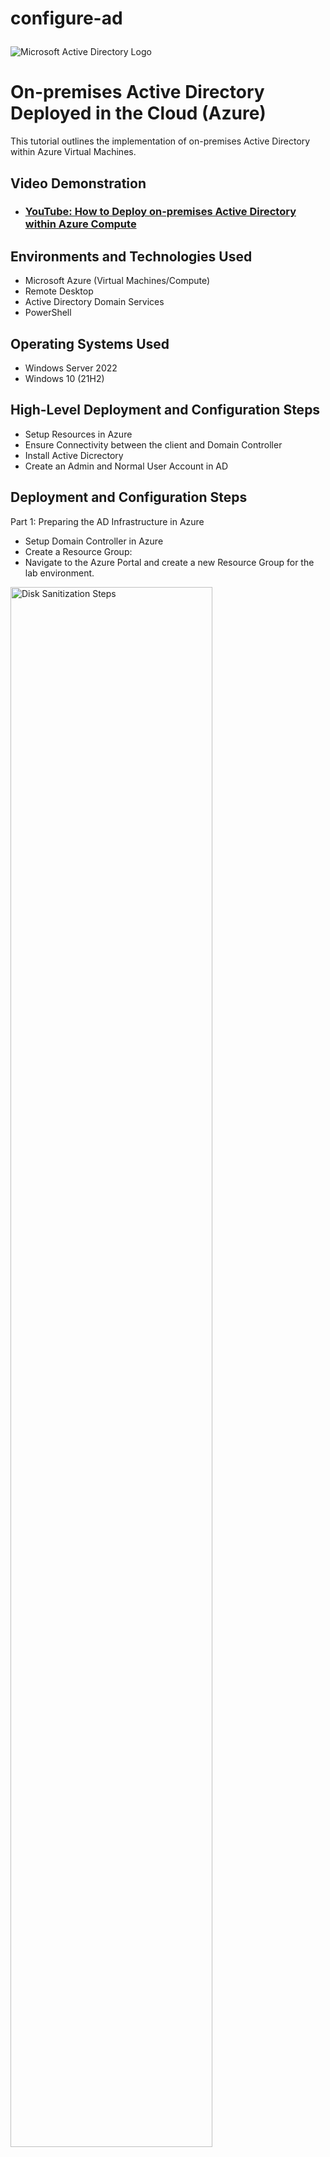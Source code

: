 # configure-ad<p align="center">
<img src="https://i.imgur.com/pU5A58S.png" alt="Microsoft Active Directory Logo"/>
</p>

<h1>On-premises Active Directory Deployed in the Cloud (Azure)</h1>
This tutorial outlines the implementation of on-premises Active Directory within Azure Virtual Machines.<br />


<h2>Video Demonstration</h2>

- ### [YouTube: How to Deploy on-premises Active Directory within Azure Compute](https://www.youtube.com)

<h2>Environments and Technologies Used</h2>

- Microsoft Azure (Virtual Machines/Compute)
- Remote Desktop
- Active Directory Domain Services
- PowerShell

<h2>Operating Systems Used </h2>

- Windows Server 2022
- Windows 10 (21H2)

<h2>High-Level Deployment and Configuration Steps</h2>

- Setup Resources in Azure
- Ensure Connectivity between the client and Domain Controller
- Install Active Dicrectory
- Create an Admin and Normal User Account in AD

<h2>Deployment and Configuration Steps</h2>

Part 1: Preparing the AD Infrastructure in Azure
  - Setup Domain Controller in Azure
  - Create a Resource Group:
- Navigate to the Azure Portal and create a new Resource Group for the lab environment.

<p>
<img src="https://i.imgur.com/nYzhLx4.png" height="80%" width="80%" alt="Disk Sanitization Steps"/>

<img src="https://i.imgur.com/riZJluD.png" height="80%" width="80%" alt="Disk Sanitization Steps"/>

</p>
- Create a Virtual Network and Subnet:
Set up a Virtual Network with a subnet to host your VMs.
</p>
<img src="https://i.imgur.com/zcgmgc4.png" height="80%" width="80%" alt="Disk Sanitization Steps"/>

<img src="https://i.imgur.com/RQGpXUB.png" height="80%" width="80%" alt="Disk Sanitization Steps"/>
</p>
- Create the Domain Controller VM (Windows Server 2022):
Name the VM: DC-1.
Ensure that the VM is on the Virtual Network created previously.
</p>
</p>
<img src="https://i.imgur.com/USDmxyz.png"height="80%" width="80%" alt="Disk Sanitization Steps"/>

<img src="https://i.imgur.com/RdNgxHC.png" height="80%" width="80%" alt="Disk Sanitization Steps"/>

<img src="https://i.imgur.com/MMJKIiS.png" height="80%" width="80%" alt="Disk Sanitization Steps"/>

</p>
- Set Static Private IP for DC-1: - After the VM is created, navigate to its Network Interface Card (NIC) settings and set the private IP to static.

  - Navigate to the Virtual Machines window and select the DC-1 VM
<p>
<img src="https://i.imgur.com/1hAHvkk.png " height="80%" width="80%" alt="Disk Sanitization Steps"/> 
</p>
<br />
- Set the Allocation to Static underneath the Private IP Address Settings
<p>
<img src="https://i.imgur.com/tzfsVaw.png" height="80%" width="80%" alt="Disk Sanitization Steps"/>
</p>

- Disable Windows Firewall:

  - Log in to DC-1 and disable the Windows Firewall for testing connectivity

<img src="https://i.imgur.com/duWiJLi.png" height="80%" width="80%" alt="Disk Sanitization Steps"/>

<img src="https://i.imgur.com/Au2EVST.png" height="80%" width="80%" alt="Disk Sanitization Steps"/>
<p>
- Setup Client-1 in Azure
  - Create the Client VM (Windows 10 22H2):
  - Name the VM: Client-1.
</p>
<br />
<img src="https://i.imgur.com/mCc5GLm.png" height="80%" width="80%" alt="Disk Sanitization Steps"/>
<p>
<img src="https://i.imgur.com/XMOtCSy.png" height="80%" width="80%" alt="Disk Sanitization Steps"/>
</p>
<p>
Selecting Server Roles for Active Directory.
</p>
<br />
<img src="https://i.imgur.com/wFUbjNx.png"height="80%" width="80%" alt="Disk Sanitization Steps"/>
Installing Active Directory

<img src="https://i.imgur.com/TecqRZg.png" height="80%" width="80%" alt="Disk Sanitization Steps"/>

Created a Administrator

<img src="https://i.imgur.com/bgyYtXP.png" height="80%" width="80%" alt="Disk Sanitization Steps"/>

Setup User Account in Active Directory
